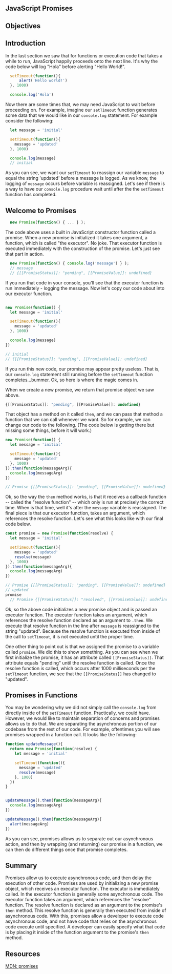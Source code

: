 JavaScript Promises
---

## Objectives



## Introduction

In the last section we saw that for functions or execution code that takes a while to run, JavaScript happily proceeds onto the next line.  It's why the code below will log "Hola" before alerting "Hello World!".  

```js
  setTimeout(function(){
      alert('Hello world!')
  }, 1000)

  console.log('Hola')
```  

Now there are some times that, we may need JavaScript to wait before proceeding on.  For example, imagine our `setTimeout` function generates some data that we would like in our `console.log` statement.  For example consider the following:

```js
  let message = 'initial'

  setTimeout(function(){
    message = 'updated'
  }, 1000)

  console.log(message)
  // initial
```    

As you can see, we want our `setTimeout` to reassign our variable `message` to equal the string 'updated' before a message is logged.  As we know, the logging of `message` occurs before variable is reassigned.  Let's see if there is a way to have our `console.log` procedure wait until after the the `setTimeout` function has completed.            

## Welcome to Promises

```js
  new Promise(function() { ... } );
```

The code above uses a built in JavaScript constructor function called a promise.  When a new promise is initialized it takes one argument, a function, which is called "the executor".  No joke.  That executor function is executed immediately with the construction of the promise.  Let's just see that part in action.

```js
  new Promise(function() { console.log('message') } );
  // message
  // {[[PromiseStatus]]: "pending", [[PromiseValue]]: undefined}
```

If you run that code in your console, you'll see that the executor function is run immediately - logging the message.  Now let's copy our code about into our executor function.  

```js

new Promise(function() {
  let message = 'initial'

  setTimeout(function(){
    message = 'updated'
  }, 1000)

  console.log(message)
})

// initial
// {[[PromiseStatus]]: "pending", [[PromiseValue]]: undefined}
```  

If you run this new code, our promise may appear pretty useless.  That is, our `console.log` statement still running before the `setTimeout` function completes...bummer.  Ok, so here is where the magic comes in.  

When we create a new promise, we return that promise object we saw above.  

```js
{[[PromiseStatus]]: "pending", [[PromiseValue]]: undefined}
```

That object has a method on it called `then`, and we can pass that method a function that we can call whenever we want.  So for example, we can change our code to the following.  (The code below is getting there but missing some things, before it will work.)


```js
new Promise(function() {
  let message = 'initial'

  setTimeout(function(){
    message = 'updated'
  }, 1000)
}).then(function(messageArg){
  console.log(messageArg)
})

// Promise {[[PromiseStatus]]: "pending", [[PromiseValue]]: undefined}
```  

Ok, so the way the `then` method works, is that it receives a callback function -- called the "resolve function" -- which only is run at precisely the correct time.  When is that time, well it's after the `message` variable is reassigned.  The final piece is that our executor function, takes an argument, which references the resolve function.  Let's see what this looks like with our final code below.   

```js
const promise = new Promise(function(resolve) {
  let message = 'initial'

  setTimeout(function(){
    message = 'updated'
    resolve(message)
  }, 1000)
}).then(function(messageArg){
  console.log(messageArg)
})

// Promise {[[PromiseStatus]]: "pending", [[PromiseValue]]: undefined}
// updated
promise
  // Promise {[[PromiseStatus]]: "resolved", [[PromiseValue]]: undefined}
```  

Ok, so the above code initializes a new promise object and is passed an executor function. The executor function takes an argument, which references the resolve function declared as an argument to `.then`.  We execute that resolve function in the line after `message` is reassigned to the string "updated".  Because the resolve function is executed from inside of the call to `setTimeout`, it is not executed until the proper time.  

One other thing to point out is that we assigned the promise to a variable called `promise`.  We did this to show something.  As you can see when we first initialize the promise, it has an attribute called `[[PromiseStatus]]`.  That attribute equals "pending" until the resolve function is called.  Once the resolve function is called, which occurs after 1000 milliseconds per the `setTimeout` function, we see that the `[[PromiseStatus]]` has changed to "updated".

## Promises in Functions

You may be wondering why we did not simply call the `console.log` from directly inside of the `setTimeout` function.  Practically, we could have.  However, we would like to maintain separation of concerns and promises allows us to do that.  We are separating the asynchronous portion of our codebase from the rest of our code.  For example, oftentimes you will see promises wrapped in a function call.  It looks like the following:

```js
function updateMessage(){
  return new Promise(function(resolve) {
    let message = 'initial'

    setTimeout(function(){
      message = 'updated'
      resolve(message)
    }, 1000)
  })
}


updateMessage().then(function(messageArg){
  console.log(messageArg)
})

updateMessage().then(function(messageArg){
  alert(messageArg)
})
```

As you can see, promises allows us to separate out our asynchronous action, and then by wrapping (and returning) our promise in a function, we can then do different things once that promise completes.  

## Summary

Promises allow us to execute asynchronous code, and then delay the execution of other code.  Promises are used by initializing a new promise object, which receives an executor function.  The executor is immediately called.  In the executor function is generally some asynchronous code.  The executor function takes an argument, which references the "resolve" function.  The resolve function is declared as an argument to the promise's `then` method.  This resolve function is generally then executed from inside of asynchronous code.  With this, promises allow a developer to execute code asynchronous code, and not have code that relies on the asynchronous code execute until specified.  A developer can easily specify what that code is by placing it inside of the function argument to the promise's `then` method.

## Resources

[MDN: promises](https://developer.mozilla.org/en-US/docs/Web/JavaScript/Reference/Global_Objects/Promise)
